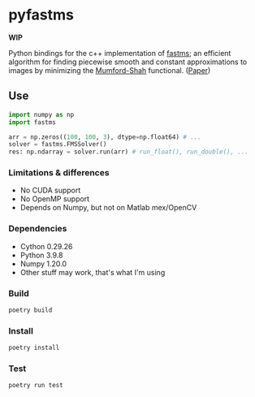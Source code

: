 # pyfastms

**WIP**

Python bindings for the c++ implementation of [fastms](https://github.com/tum-vision/fastms); an efficient algorithm for finding piecewise smooth and constant approximations to images by minimizing the [Mumford-Shah](https://en.wikipedia.org/wiki/Mumford%E2%80%93Shah_functional) functional. ([Paper](https://vision.in.tum.de/_media/spezial/bib/strekalovskiy_cremers_eccv14.pdf)) 

## Use
```py
import numpy as np
import fastms

arr = np.zeros((100, 100, 3), dtype=np.float64) # ...
solver = fastms.FMSSolver()
res: np.ndarray = solver.run(arr) # run_float(), run_double(), ...
```

### Limitations & differences
* No CUDA support
* No OpenMP support
* Depends on Numpy, but not on Matlab mex/OpenCV

### Dependencies
* Cython 0.29.26
* Python 3.9.8
* Numpy 1.20.0
* Other stuff may work, that's what I'm using

### Build
```py
poetry build
```

### Install
```py
poetry install
```

### Test
```py
poetry run test
```
